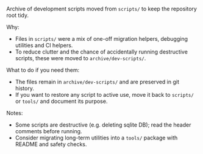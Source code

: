 Archive of development scripts moved from `scripts/` to keep the repository root tidy.

Why:
- Files in `scripts/` were a mix of one-off migration helpers, debugging utilities and CI helpers.
- To reduce clutter and the chance of accidentally running destructive scripts, these were moved to `archive/dev-scripts/`.

What to do if you need them:
- The files remain in `archive/dev-scripts/` and are preserved in git history.
- If you want to restore any script to active use, move it back to `scripts/` or `tools/` and document its purpose.

Notes:
- Some scripts are destructive (e.g. deleting sqlite DB); read the header comments before running.
- Consider migrating long-term utilities into a `tools/` package with README and safety checks.
